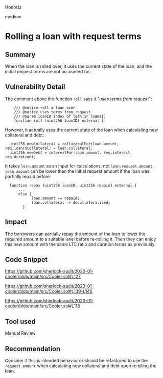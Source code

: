 HonorLt

medium

# Rolling a loan with request terms

## Summary
When the loan is rolled over, it uses the current state of the loan, and the initial request terms are not accounted for.

## Vulnerability Detail
The comment above the function ```roll``` says it "_uses terms from request_":
```solidity
    /// @notice roll a loan over
    /// @notice uses terms from request
    /// @param loanID index of loan in loans[]
    function roll (uint256 loanID) external {
```
However, it actually uses the current state of the loan when calculating new collateral and debt:
```solidity
  uint256 newCollateral = collateralFor(loan.amount, req.loanToCollateral) - loan.collateral;
  uint256 newDebt = interestFor(loan.amount, req.interest, req.duration);
```
It takes ```loan.amount``` as an input for calculations, not ```loan.request.amount```. ```loan.amount``` can be lower than the initial request amount if the loan was partially repaid before:
```solidity
  function repay (uint256 loanID, uint256 repaid) external {
      ...
      else {
            loan.amount -= repaid;
            loan.collateral -= decollateralized;
        }
```

## Impact
The borrowers can partially repay the amount of the loan to lower the required amount to a suitable level before re-rolling it. Then they can enjoy this new amount with the same LTC ratio and duration terms as previously.

## Code Snippet

https://github.com/sherlock-audit/2023-01-cooler/blob/main/src/Cooler.sol#L127

https://github.com/sherlock-audit/2023-01-cooler/blob/main/src/Cooler.sol#L139-L140

https://github.com/sherlock-audit/2023-01-cooler/blob/main/src/Cooler.sol#L118

## Tool used

Manual Review

## Recommendation
Consider if this is intended behavior or should be refactored to use the ```request.amount``` when calculating new collateral and debt upon rerolling the loan.